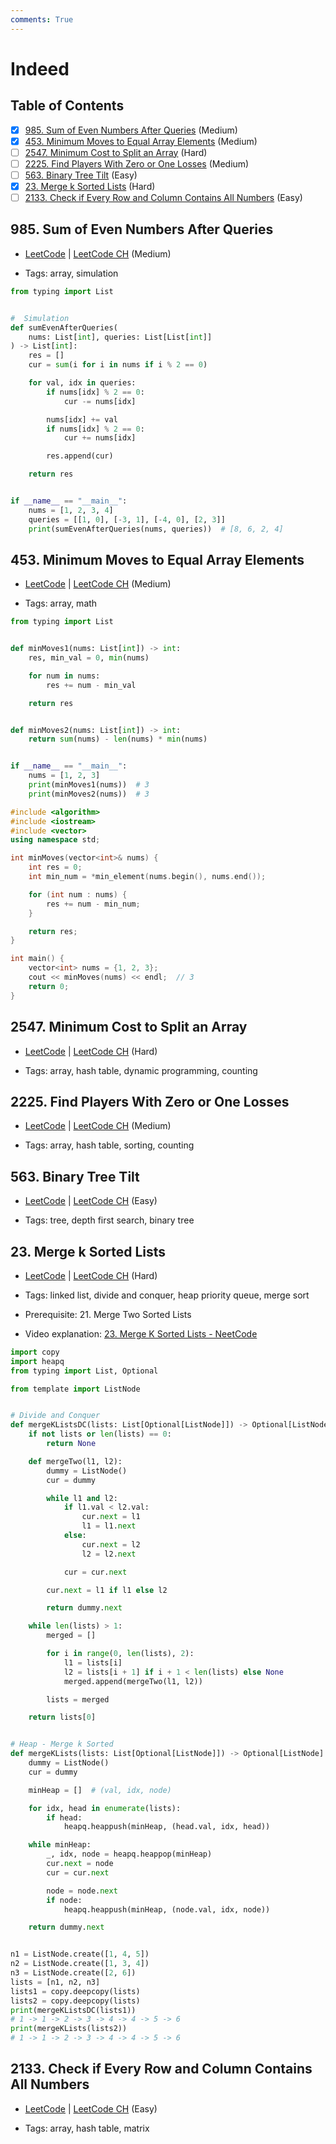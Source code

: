 ```yaml
---
comments: True
---
```


# Indeed

## Table of Contents

- [x] [985. Sum of Even Numbers After Queries](https://leetcode.cn/problems/sum-of-even-numbers-after-queries/) (Medium)
- [x] [453. Minimum Moves to Equal Array Elements](https://leetcode.cn/problems/minimum-moves-to-equal-array-elements/) (Medium)
- [ ] [2547. Minimum Cost to Split an Array](https://leetcode.cn/problems/minimum-cost-to-split-an-array/) (Hard)
- [ ] [2225. Find Players With Zero or One Losses](https://leetcode.cn/problems/find-players-with-zero-or-one-losses/) (Medium)
- [ ] [563. Binary Tree Tilt](https://leetcode.cn/problems/binary-tree-tilt/) (Easy)
- [x] [23. Merge k Sorted Lists](https://leetcode.cn/problems/merge-k-sorted-lists/) (Hard)
- [ ] [2133. Check if Every Row and Column Contains All Numbers](https://leetcode.cn/problems/check-if-every-row-and-column-contains-all-numbers/) (Easy)

## 985. Sum of Even Numbers After Queries

-   [LeetCode](https://leetcode.com/problems/sum-of-even-numbers-after-queries/) | [LeetCode CH](https://leetcode.cn/problems/sum-of-even-numbers-after-queries/) (Medium)

-   Tags: array, simulation

```python title="985. Sum of Even Numbers After Queries - Python Solution"
from typing import List


#  Simulation
def sumEvenAfterQueries(
    nums: List[int], queries: List[List[int]]
) -> List[int]:
    res = []
    cur = sum(i for i in nums if i % 2 == 0)

    for val, idx in queries:
        if nums[idx] % 2 == 0:
            cur -= nums[idx]

        nums[idx] += val
        if nums[idx] % 2 == 0:
            cur += nums[idx]

        res.append(cur)

    return res


if __name__ == "__main__":
    nums = [1, 2, 3, 4]
    queries = [[1, 0], [-3, 1], [-4, 0], [2, 3]]
    print(sumEvenAfterQueries(nums, queries))  # [8, 6, 2, 4]

```

## 453. Minimum Moves to Equal Array Elements

-   [LeetCode](https://leetcode.com/problems/minimum-moves-to-equal-array-elements/) | [LeetCode CH](https://leetcode.cn/problems/minimum-moves-to-equal-array-elements/) (Medium)

-   Tags: array, math

```python title="453. Minimum Moves to Equal Array Elements - Python Solution"
from typing import List


def minMoves1(nums: List[int]) -> int:
    res, min_val = 0, min(nums)

    for num in nums:
        res += num - min_val

    return res


def minMoves2(nums: List[int]) -> int:
    return sum(nums) - len(nums) * min(nums)


if __name__ == "__main__":
    nums = [1, 2, 3]
    print(minMoves1(nums))  # 3
    print(minMoves2(nums))  # 3

```

```cpp title="453. Minimum Moves to Equal Array Elements - C++ Solution"
#include <algorithm>
#include <iostream>
#include <vector>
using namespace std;

int minMoves(vector<int>& nums) {
    int res = 0;
    int min_num = *min_element(nums.begin(), nums.end());

    for (int num : nums) {
        res += num - min_num;
    }

    return res;
}

int main() {
    vector<int> nums = {1, 2, 3};
    cout << minMoves(nums) << endl;  // 3
    return 0;
}

```

## 2547. Minimum Cost to Split an Array

-   [LeetCode](https://leetcode.com/problems/minimum-cost-to-split-an-array/) | [LeetCode CH](https://leetcode.cn/problems/minimum-cost-to-split-an-array/) (Hard)

-   Tags: array, hash table, dynamic programming, counting

## 2225. Find Players With Zero or One Losses

-   [LeetCode](https://leetcode.com/problems/find-players-with-zero-or-one-losses/) | [LeetCode CH](https://leetcode.cn/problems/find-players-with-zero-or-one-losses/) (Medium)

-   Tags: array, hash table, sorting, counting

## 563. Binary Tree Tilt

-   [LeetCode](https://leetcode.com/problems/binary-tree-tilt/) | [LeetCode CH](https://leetcode.cn/problems/binary-tree-tilt/) (Easy)

-   Tags: tree, depth first search, binary tree

## 23. Merge k Sorted Lists

-   [LeetCode](https://leetcode.com/problems/merge-k-sorted-lists/) | [LeetCode CH](https://leetcode.cn/problems/merge-k-sorted-lists/) (Hard)

-   Tags: linked list, divide and conquer, heap priority queue, merge sort
-   Prerequisite: 21. Merge Two Sorted Lists
-   Video explanation: [23. Merge K Sorted Lists - NeetCode](https://youtu.be/q5a5OiGbT6Q?si=SQ2dCvsYQ3LQctPh)

```python title="23. Merge k Sorted Lists - Python Solution"
import copy
import heapq
from typing import List, Optional

from template import ListNode


# Divide and Conquer
def mergeKListsDC(lists: List[Optional[ListNode]]) -> Optional[ListNode]:
    if not lists or len(lists) == 0:
        return None

    def mergeTwo(l1, l2):
        dummy = ListNode()
        cur = dummy

        while l1 and l2:
            if l1.val < l2.val:
                cur.next = l1
                l1 = l1.next
            else:
                cur.next = l2
                l2 = l2.next

            cur = cur.next

        cur.next = l1 if l1 else l2

        return dummy.next

    while len(lists) > 1:
        merged = []

        for i in range(0, len(lists), 2):
            l1 = lists[i]
            l2 = lists[i + 1] if i + 1 < len(lists) else None
            merged.append(mergeTwo(l1, l2))

        lists = merged

    return lists[0]


# Heap - Merge k Sorted
def mergeKLists(lists: List[Optional[ListNode]]) -> Optional[ListNode]:
    dummy = ListNode()
    cur = dummy

    minHeap = []  # (val, idx, node)

    for idx, head in enumerate(lists):
        if head:
            heapq.heappush(minHeap, (head.val, idx, head))

    while minHeap:
        _, idx, node = heapq.heappop(minHeap)
        cur.next = node
        cur = cur.next

        node = node.next
        if node:
            heapq.heappush(minHeap, (node.val, idx, node))

    return dummy.next


n1 = ListNode.create([1, 4, 5])
n2 = ListNode.create([1, 3, 4])
n3 = ListNode.create([2, 6])
lists = [n1, n2, n3]
lists1 = copy.deepcopy(lists)
lists2 = copy.deepcopy(lists)
print(mergeKListsDC(lists1))
# 1 -> 1 -> 2 -> 3 -> 4 -> 4 -> 5 -> 6
print(mergeKLists(lists2))
# 1 -> 1 -> 2 -> 3 -> 4 -> 4 -> 5 -> 6

```

## 2133. Check if Every Row and Column Contains All Numbers

-   [LeetCode](https://leetcode.com/problems/check-if-every-row-and-column-contains-all-numbers/) | [LeetCode CH](https://leetcode.cn/problems/check-if-every-row-and-column-contains-all-numbers/) (Easy)

-   Tags: array, hash table, matrix
